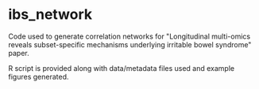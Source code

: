 # ibs_network
Code used to generate correlation networks for "Longitudinal multi-omics reveals subset-specific mechanisms underlying irritable bowel syndrome" paper. 

R script is provided along with data/metadata files used and example figures generated.
